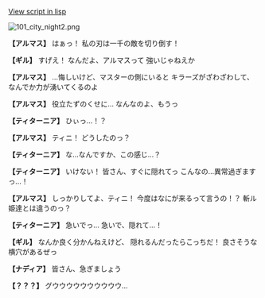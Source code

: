 [View script in lisp](../scripts/100104051.txt)

![101_city_night2.png](../images/backgrounds/101_city_night2.png)

**【アルマス】**
はぁっ！
私の刃は一千の敵を切り倒す！

**【ギル】**
すげえ！
なんだよ、アルマスって
強いじゃねえか

**【アルマス】**
…悔しいけど、マスターの側にいると
キラーズがざわざわして、
なんでか力が湧いてくるのよ

**【アルマス】**
役立たずのくせに…
なんなのよ、もうっ

**【ティターニア】**
ひぃっ…！？

**【アルマス】**
ティニ！
どうしたのっ？

**【ティターニア】**
な…なんですか、この感じ…？

**【ティターニア】**
いけない！
皆さん、すぐに隠れてっ
こんなの…異常過ぎますっ…！

**【アルマス】**
しっかりしてよ、ティニ！
今度はなにが来るって言うの！？
斬ル姫達とは違うのっ？

**【ティターニア】**
急いでっ…
急いで、隠れて…！

**【ギル】**
なんか良く分かんねえけど、
隠れるんだったらこっちだ！
良さそうな横穴があるぜっ

**【ナディア】**
皆さん、急ぎましょう

**【？？？】**
グウウウウウウウウウウ…
